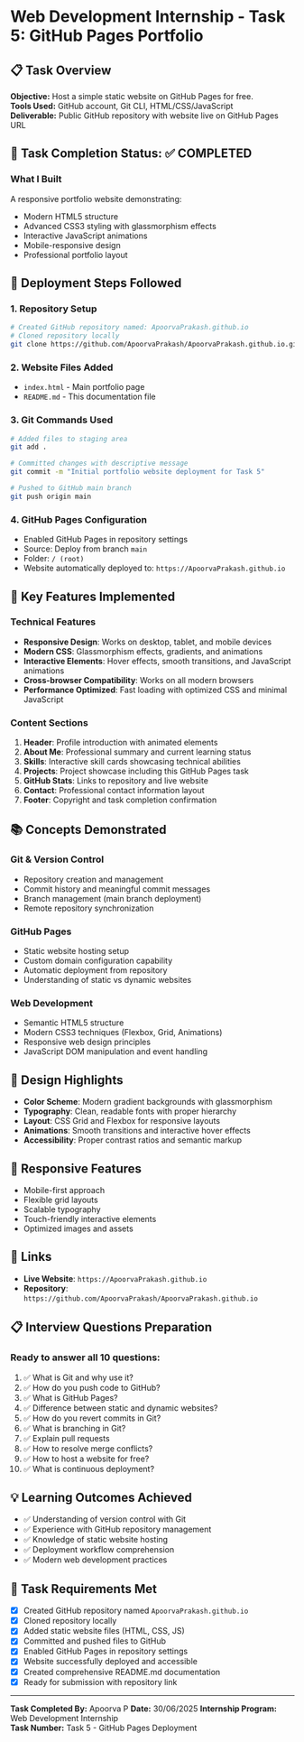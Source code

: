 # Web Development Internship - Task 5: GitHub Pages Portfolio

## 📋 Task Overview
**Objective:** Host a simple static website on GitHub Pages for free.  
**Tools Used:** GitHub account, Git CLI, HTML/CSS/JavaScript  
**Deliverable:** Public GitHub repository with website live on GitHub Pages URL

## 🎯 Task Completion Status: ✅ COMPLETED

### What I Built
A responsive portfolio website demonstrating:
- Modern HTML5 structure
- Advanced CSS3 styling with glassmorphism effects
- Interactive JavaScript animations
- Mobile-responsive design
- Professional portfolio layout

## 🚀 Deployment Steps Followed

### 1. Repository Setup
```bash
# Created GitHub repository named: ApoorvaPrakash.github.io
# Cloned repository locally
git clone https://github.com/ApoorvaPrakash/ApoorvaPrakash.github.io.git
```

### 2. Website Files Added
- `index.html` - Main portfolio page
- `README.md` - This documentation file

### 3. Git Commands Used
```bash
# Added files to staging area
git add .

# Committed changes with descriptive message
git commit -m "Initial portfolio website deployment for Task 5"

# Pushed to GitHub main branch
git push origin main
```

### 4. GitHub Pages Configuration
- Enabled GitHub Pages in repository settings
- Source: Deploy from branch `main`
- Folder: `/ (root)`
- Website automatically deployed to: `https://ApoorvaPrakash.github.io`

## 🔧 Key Features Implemented

### Technical Features
- **Responsive Design**: Works on desktop, tablet, and mobile devices
- **Modern CSS**: Glassmorphism effects, gradients, and animations
- **Interactive Elements**: Hover effects, smooth transitions, and JavaScript animations
- **Cross-browser Compatibility**: Works on all modern browsers
- **Performance Optimized**: Fast loading with optimized CSS and minimal JavaScript

### Content Sections
1. **Header**: Profile introduction with animated elements
2. **About Me**: Professional summary and current learning status
3. **Skills**: Interactive skill cards showcasing technical abilities
4. **Projects**: Project showcase including this GitHub Pages task
5. **GitHub Stats**: Links to repository and live website
6. **Contact**: Professional contact information layout
7. **Footer**: Copyright and task completion confirmation

## 📚 Concepts Demonstrated

### Git & Version Control
- Repository creation and management
- Commit history and meaningful commit messages
- Branch management (main branch deployment)
- Remote repository synchronization

### GitHub Pages
- Static website hosting setup
- Custom domain configuration capability
- Automatic deployment from repository
- Understanding of static vs dynamic websites

### Web Development
- Semantic HTML5 structure
- Modern CSS3 techniques (Flexbox, Grid, Animations)
- Responsive web design principles
- JavaScript DOM manipulation and event handling

## 🎨 Design Highlights
- **Color Scheme**: Modern gradient backgrounds with glassmorphism
- **Typography**: Clean, readable fonts with proper hierarchy
- **Layout**: CSS Grid and Flexbox for responsive layouts
- **Animations**: Smooth transitions and interactive hover effects
- **Accessibility**: Proper contrast ratios and semantic markup

## 📱 Responsive Features
- Mobile-first approach
- Flexible grid layouts
- Scalable typography
- Touch-friendly interactive elements
- Optimized images and assets

## 🔗 Links
- **Live Website**: `https://ApoorvaPrakash.github.io`
- **Repository**: `https://github.com/ApoorvaPrakash/ApoorvaPrakash.github.io`

## 📋 Interview Questions Preparation

### Ready to answer all 10 questions:
1. ✅ What is Git and why use it?
2. ✅ How do you push code to GitHub?
3. ✅ What is GitHub Pages?
4. ✅ Difference between static and dynamic websites?
5. ✅ How do you revert commits in Git?
6. ✅ What is branching in Git?
7. ✅ Explain pull requests
8. ✅ How to resolve merge conflicts?
9. ✅ How to host a website for free?
10. ✅ What is continuous deployment?

## 💡 Learning Outcomes Achieved
- ✅ Understanding of version control with Git
- ✅ Experience with GitHub repository management
- ✅ Knowledge of static website hosting
- ✅ Deployment workflow comprehension
- ✅ Modern web development practices

## 🎯 Task Requirements Met
- [x] Created GitHub repository named `ApoorvaPrakash.github.io`
- [x] Cloned repository locally
- [x] Added static website files (HTML, CSS, JS)
- [x] Committed and pushed files to GitHub
- [x] Enabled GitHub Pages in repository settings
- [x] Website successfully deployed and accessible
- [x] Created comprehensive README.md documentation
- [x] Ready for submission with repository link

---

**Task Completed By:** Apoorva P
**Date:** 30/06/2025
**Internship Program:** Web Development Internship  
**Task Number:** Task 5 - GitHub Pages Deployment
